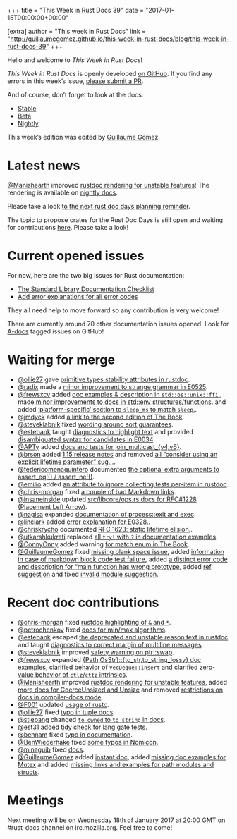 +++
title = "This Week in Rust Docs 39"
date = "2017-01-15T00:00:00+00:00"

[extra]
author = "This week in Rust Docs"
link = "http://guillaumegomez.github.io/this-week-in-rust-docs/blog/this-week-in-rust-docs-39"
+++
<p>Hello and welcome to <em>This Week in Rust Docs</em>!</p>

<p><em>This Week in Rust Docs</em> is openly developed <a href="https://github.com/GuillaumeGomez/this-week-in-rust-docs">on GitHub</a>.
If you find any errors in this week’s issue, <a href="https://github.com/GuillaumeGomez/this-week-in-rust-docs/pulls">please submit a PR</a>.</p>

<p>And of course, don’t forget to look at the docs:</p>

<ul>
  <li><a href="https://doc.rust-lang.org/">Stable</a></li>
  <li><a href="http://doc.rust-lang.org/beta/">Beta</a></li>
  <li><a href="http://doc.rust-lang.org/nightly/">Nightly</a></li>
</ul>

<p>This week’s edition was edited by <a href="https://github.com/GuillaumeGomez">Guillaume Gomez</a>.</p>

<h1 id="latest-news">Latest news</h1>

<p><a href="https://github.com/Manishearth">@Manishearth</a> improved <a href="https://github.com/rust-lang/rust/pull/38843">rustdoc rendering for unstable features</a>! The rendering is available on <a href="https://doc.rust-lang.org/nightly/std/convert/trait.TryFrom.html">nightly docs</a>.</p>

<p>Please take a look <a href="https://users.rust-lang.org/t/reminder-planning-the-next-rust-doc-days/6901">to the next rust doc days planning reminder</a>.</p>

<p>The topic to propose crates for the Rust Doc Days is still open and waiting for contributions <a href="https://users.rust-lang.org/t/call-for-proposals-for-next-rust-doc-days-crates/6685">here</a>. Please take a look!</p>

<h1 id="current-opened-issues">Current opened issues</h1>

<p>For now, here are the two big issues for Rust documentation:</p>

<ul>
  <li><a href="https://github.com/rust-lang/rust/issues/29329">The Standard Library Documentation Checklist</a></li>
  <li><a href="https://github.com/rust-lang/rust/issues/32777">Add error explanations for all error codes</a></li>
</ul>

<p>They all need help to move forward so any contribution is very welcome!</p>

<p>There are currently around 70 other documentation issues opened. Look for <a href="https://github.com/rust-lang/rust/issues?q=is%3Aopen+is%3Aissue+label%3AA-docs">A-docs</a> tagged issues on GitHub!</p>

<h1 id="waiting-for-merge">Waiting for merge</h1>

<ul>
  <li><a href="https://github.com/ollie27">@ollie27</a> gave <a href="https://github.com/rust-lang/rust/pull/39076">primitive types stability attributes in rustdoc</a>.</li>
  <li><a href="https://github.com/radix">@radix</a> made a <a href="https://github.com/rust-lang/rust/pull/39072">minor improvement to strange grammar in E0525</a>.</li>
  <li><a href="https://github.com/frewsxcv">@frewsxcv</a> added <a href="https://github.com/rust-lang/rust/pull/39065">doc examples &amp; description in <code class="highlighter-rouge">std::os::unix::ffi</code>.</a>, made <a href="https://github.com/rust-lang/rust/pull/39028">minor improvements to docs in std::env structures/functions.</a> and added <a href="https://github.com/rust-lang/rust/pull/38761">‘platform-specific’ section to <code class="highlighter-rouge">sleep_ms</code> to match <code class="highlighter-rouge">sleep</code>.</a>.</li>
  <li><a href="https://github.com/jmdyck">@jmdyck</a> added <a href="https://github.com/rust-lang/rust/pull/39043">a link to the second edition of The Book</a>.</li>
  <li><a href="https://github.com/steveklabnik">@steveklabnik</a> fixed <a href="https://github.com/rust-lang/rust/pull/38961">wording around sort guarantees</a>.</li>
  <li><a href="https://github.com/estebank">@estebank</a> taught <a href="https://github.com/rust-lang/rust/pull/38955">diagnostics to highlight text</a> and provided <a href="https://github.com/rust-lang/rust/pull/38168">disambiguated syntax for candidates in E0034</a>.</li>
  <li><a href="https://github.com/APTy">@APTy</a> added <a href="https://github.com/rust-lang/rust/pull/39007">docs and tests for join_multicast_{v4,v6}</a>.</li>
  <li><a href="https://github.com/brson">@brson</a> added <a href="https://github.com/rust-lang/rust/pull/38966">1.15 release notes</a> and removed <a href="https://github.com/rust-lang/rust/pull/37057">all “consider using an explicit lifetime parameter” sug…</a>.</li>
  <li><a href="https://github.com/federicomenaquintero">@federicomenaquintero</a> documented <a href="https://github.com/rust-lang/rust/pull/38247">the optional extra arguments to assert_eq!() / assert_ne!()</a>.</li>
  <li><a href="https://github.com/emilio">@emilio</a> added <a href="https://github.com/rust-lang/rust/pull/38825">an attribute to ignore collecting tests per-item in rustdoc</a>.</li>
  <li><a href="https://github.com/chris-morgan">@chris-morgan</a> fixed <a href="https://github.com/rust-lang/rust/pull/38922">a couple of bad Markdown links</a>.</li>
  <li><a href="https://github.com/insaneinside">@insaneinside</a> updated <a href="https://github.com/rust-lang/rust/pull/38930">src/libcore/ops.rs docs for RFC#1228 (Placement Left Arrow)</a>.</li>
  <li><a href="https://github.com/nagisa">@nagisa</a> expanded <a href="https://github.com/rust-lang/rust/pull/38518">documentation of process::exit and exec</a>.</li>
  <li><a href="https://github.com/linclark">@linclark</a> added <a href="https://github.com/rust-lang/rust/pull/38108">error explanation for E0328.</a>.</li>
  <li><a href="https://github.com/chriskrycho">@chriskrycho</a> documented <a href="https://github.com/rust-lang/rust/pull/37928">RFC 1623: static lifetime elision.</a>.</li>
  <li><a href="https://github.com/utkarshkukreti">@utkarshkukreti</a> replaced <a href="https://github.com/rust-lang/rust/pull/38648">all <code class="highlighter-rouge">try!</code> with <code class="highlighter-rouge">?</code> in documentation examples</a>.</li>
  <li><a href="https://github.com/ConnyOnny">@ConnyOnny</a> added warning <a href="https://github.com/rust-lang/rust/pull/38794">for match enum in The Book</a>.</li>
  <li><a href="https://github.com/GuillaumeGomez">@GuillaumeGomez</a> fixed <a href="https://github.com/rust-lang/rust/pull/39069">missing blank space issue</a>, added <a href="https://github.com/rust-lang/rust/pull/36320">information in case of markdown block code test failure</a>, added <a href="https://github.com/rust-lang/rust/pull/38819">a distinct error code and description for “main function has wrong prototype</a>, added <a href="https://github.com/rust-lang/rust/pull/37658">ref suggestion</a> and fixed <a href="https://github.com/rust-lang/rust/pull/38255">invalid module suggestion</a>.</li>
</ul>

<h1 id="recent-doc-contributions">Recent doc contributions</h1>

<ul>
  <li><a href="https://github.com/chris-morgan">@chris-morgan</a> fixed <a href="https://github.com/rust-lang/rust/pull/38569">rustdoc highlighting of <code class="highlighter-rouge">&amp;</code> and <code class="highlighter-rouge">*</code></a>.</li>
  <li><a href="https://github.com/petrochenkov">@petrochenkov</a> fixed <a href="https://github.com/rust-lang/rust/pull/38995">docs for min/max algorithms</a>.</li>
  <li><a href="https://github.com/estebank">@estebank</a> escaped <a href="https://github.com/rust-lang/rust/pull/38244">the deprecated and unstable reason text in rustdoc</a> and taught <a href="https://github.com/rust-lang/rust/pull/38916">diagnostics to correct margin of multiline messages</a>.</li>
  <li><a href="https://github.com/steveklabnik">@steveklabnik</a> improved <a href="https://github.com/rust-lang/rust/pull/38910">safety warning on ptr::swap</a>.</li>
  <li><a href="https://github.com/frewsxcv">@frewsxcv</a> expanded <a href="https://github.com/rust-lang/rust/pull/38839">{Path,OsStr}::{to_str,to_string_lossy} doc examples</a>, clarified <a href="https://github.com/rust-lang/rust/pull/38581">behavior of <code class="highlighter-rouge">VecDeque::insert</code></a> and clarified <a href="https://github.com/rust-lang/rust/pull/38310">zero-value behavior of <code class="highlighter-rouge">ctlz</code>/<code class="highlighter-rouge">cttz</code> intrinsics</a>.</li>
  <li><a href="https://github.com/Manishearth">@Manishearth</a> improved <a href="https://github.com/rust-lang/rust/pull/38843">rustdoc rendering for unstable features</a>, added <a href="https://github.com/rust-lang/rust/pull/38816">more docs for CoerceUnsized and Unsize</a> and removed <a href="https://github.com/rust-lang/rust/pull/38929">restrictions on docs in compiler-docs mode</a>.</li>
  <li><a href="https://github.com/F001">@F001</a> updated <a href="https://github.com/rust-lang/rust/pull/38841">usage of rustc</a>.</li>
  <li><a href="https://github.com/ollie27">@ollie27</a> fixed <a href="https://github.com/rust-lang/rust/pull/38836">typo in tuple docs</a>.</li>
  <li><a href="https://github.com/stjepang">@stjepang</a> changed <a href="https://github.com/rust-lang/rust/pull/39024"><code class="highlighter-rouge">to_owned</code> to <code class="highlighter-rouge">to_string</code> in docs</a>.</li>
  <li><a href="https://github.com/est31">@est31</a> added <a href="https://github.com/rust-lang/rust/pull/38914">tidy check for lang gate tests</a>.</li>
  <li><a href="https://github.com/behnam">@behnam</a> fixed <a href="https://github.com/rust-lang/rust/pull/39027">typo in documentation</a>.</li>
  <li><a href="https://github.com/BenWiederhake">@BenWiederhake</a> fixed <a href="https://github.com/rust-lang/rust/pull/38994">some typos in Nomicon</a>.</li>
  <li><a href="https://github.com/minaguib">@minaguib</a> fixed <a href="https://github.com/rust-lang/rust/pull/38799">docs</a>.</li>
  <li><a href="https://github.com/GuillaumeGomez">@GuillaumeGomez</a> added <a href="https://github.com/rust-lang/rust/pull/38362">instant doc</a>, added <a href="https://github.com/rust-lang/rust/pull/38965">missing doc examples for Mutex</a> and added <a href="https://github.com/rust-lang/rust/pull/38946">missing links and examples for path modules and structs</a>.</li>
</ul>

<h1 id="meetings">Meetings</h1>

<p>Next meeting will be on Wednesday 18th of January 2017 at 20:00 GMT on #rust-docs channel on irc.mozilla.org. Feel free to come!</p>